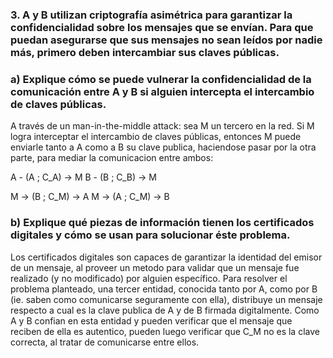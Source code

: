 
### 3. A y B utilizan criptografía asimétrica para garantizar la confidencialidad sobre los mensajes que se envían. Para que puedan asegurarse que sus mensajes no sean leídos por nadie más, primero deben intercambiar sus claves públicas.

### a) Explique cómo se puede vulnerar la confidencialidad de la comunicación entre A y B si alguien intercepta el intercambio de claves públicas.

A través de un man-in-the-middle attack: sea M un tercero en la red. Si M logra interceptar el intercambio de claves públicas, entonces M puede enviarle tanto a A como a B su clave publica, haciendose pasar por la otra parte, para mediar la comunicacion entre ambos:

A - (A ; C_A) -> M
B - (B ; C_B) -> M

M -> (B ; C_M) -> A
M -> (A ; C_M) -> B

### b) Explique qué piezas de información tienen los certificados digitales y cómo se usan para solucionar éste problema.

Los certificados digitales son capaces de garantizar la identidad del emisor de un mensaje, al proveer un metodo para validar que un mensaje fue realizado (y no modificado) por alguien específico. Para resolver el problema planteado, una tercer entidad, conocida tanto por A, como por B (ie. saben como comunicarse seguramente con ella), distribuye un mensaje respecto a cual es la clave publica de A y de B firmada digitalmente. Como A y B confian en esta entidad y pueden verificar que el mensaje que reciben de ella es autentico, pueden luego verificar que C_M no es la clave correcta, al tratar de comunicarse entre ellos.